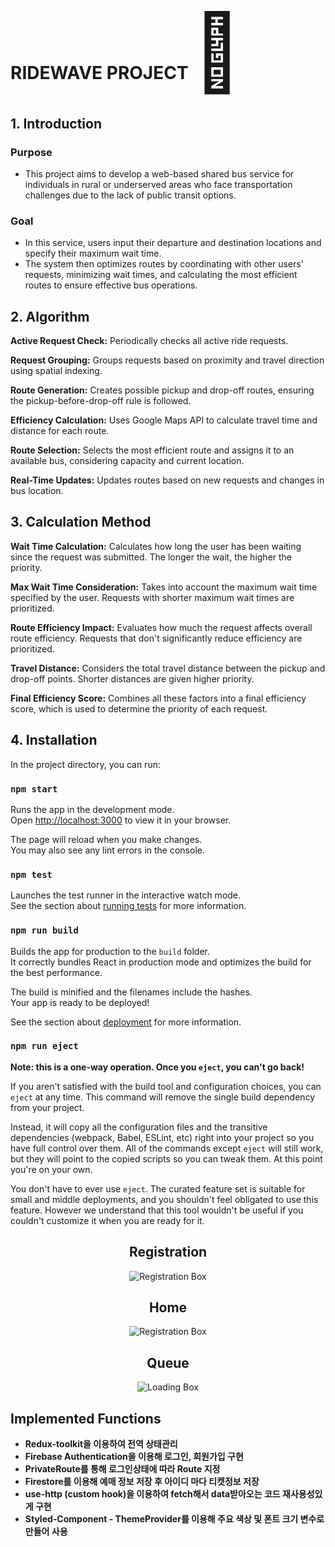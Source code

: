 #  RIDEWAVE PROJECT <span style="font-size:120px">:bus:</span>
## 1. Introduction
### Purpose
* This project aims to develop a web-based shared bus service for individuals in rural or underserved areas who face transportation challenges due to the lack of public transit options.
### Goal
* In this service, users input their departure and destination locations and specify their maximum wait time. 
* The system then optimizes routes by coordinating with other users' requests, minimizing wait times, and calculating the most efficient routes to ensure effective bus operations.

## 2. Algorithm

**Active Request Check:** Periodically checks all active ride requests.

**Request Grouping:** Groups requests based on proximity and travel direction using spatial indexing.

**Route Generation:** Creates possible pickup and drop-off routes, ensuring the pickup-before-drop-off rule is followed.

**Efficiency Calculation:** Uses Google Maps API to calculate travel time and distance for each route.

**Route Selection:** Selects the most efficient route and assigns it to an available bus, considering capacity and current location.

**Real-Time Updates:** Updates routes based on new requests and changes in bus location.

## 3. Calculation Method

**Wait Time Calculation:** Calculates how long the user has been waiting since the request was submitted. The longer the wait, the higher the priority.

**Max Wait Time Consideration:** Takes into account the maximum wait time specified by the user. Requests with shorter maximum wait times are prioritized.

**Route Efficiency Impact:** Evaluates how much the request affects overall route efficiency. Requests that don't significantly reduce efficiency are prioritized.

**Travel Distance:** Considers the total travel distance between the pickup and drop-off points. Shorter distances are given higher priority.

**Final Efficiency Score:** Combines all these factors into a final efficiency score, which is used to determine the priority of each request.

</div>

## 4. Installation

In the project directory, you can run:

### `npm start`

Runs the app in the development mode.\
Open [http://localhost:3000](http://localhost:3000) to view it in your browser.

The page will reload when you make changes.\
You may also see any lint errors in the console.

### `npm test`

Launches the test runner in the interactive watch mode.\
See the section about [running tests](https://facebook.github.io/create-react-app/docs/running-tests) for more information.

### `npm run build`

Builds the app for production to the `build` folder.\
It correctly bundles React in production mode and optimizes the build for the best performance.

The build is minified and the filenames include the hashes.\
Your app is ready to be deployed!

See the section about [deployment](https://facebook.github.io/create-react-app/docs/deployment) for more information.

### `npm run eject`

**Note: this is a one-way operation. Once you `eject`, you can't go back!**

If you aren't satisfied with the build tool and configuration choices, you can `eject` at any time. This command will remove the single build dependency from your project.

Instead, it will copy all the configuration files and the transitive dependencies (webpack, Babel, ESLint, etc) right into your project so you have full control over them. All of the commands except `eject` will still work, but they will point to the copied scripts so you can tweak them. At this point you're on your own.

You don't have to ever use `eject`. The curated feature set is suitable for small and middle deployments, and you shouldn't feel obligated to use this feature. However we understand that this tool wouldn't be useful if you couldn't customize it when you are ready for it.


<div align="center">

## Registration

![Registration Box](your-image-path)

</div>

<div align="center">

## Home

![Registration Box](your-image-path)

</div>


<div align="center">

## Queue

![Loading Box](your-image-path)

</div>

## Implemented Functions

- **Redux-toolkit을 이용하여 전역 상태관리**
- **Firebase Authentication을 이용해 로그인, 회원가입 구현**
- **PrivateRoute를 통해 로그인상태에 따라 Route 지정**
- **Firestore를 이용해 예매 정보 저장 후 아이디 마다 티켓정보 저장**
- **use-http (custom hook)을 이용하여 fetch해서 data받아오는 코드 재사용성있게 구현**
- **Styled-Component - ThemeProvider를 이용해 주요 색상 및 폰트 크기 변수로 만들어 사용**
